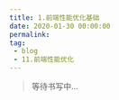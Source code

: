 ```yaml
---
title: 1.前端性能优化基础
date: 2020-01-30 00:00:00
permalink: 
tag: 
 - blog
 - 11.前端性能优化
---
```


> 等待书写中...